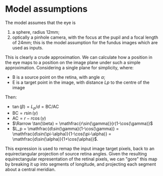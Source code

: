 # Model assumptions

The model assumes that the eye is 
1. a sphere, radius 12mm;
2. optically a pinhole camera, with the focus at the pupil and a focal length of 24mm; this is the model assumption for the fundus images which are used as inputs.

This is clearly a crude approximation. We can calculate how a position in the eye maps to a position on the image plane under such a simple approximation. Considering a single plane for simplicity, where:
- B is a source point on the retina, with angle $\alpha$;
- E is a target point in the image, with distance ${Lp}$ to the centre of the image

Then:
- $\tan(\beta) = L_p/d = \text{BC}/\text{AC}$
- $\text{BC} = r\sin(\gamma)$
- $\text{AC} = r - r\cos(\gamma)$
- $\Rarrow \tan(\beta) = \mathfrac{r\sin(\gamma)}{r(1-\cos(\gamma)}$
- $L_p = \mathfrac{d\sin(\gamma}{1-\cos(\gamma)} = \mathfrac{d\sin(\pi-\alpha)}{1-\cos(\pi-\alpha)} = \mathfrac{d\sin(\alpha)}{1+\cos(\alpha)}$.

This expression is used to remap the input image target pixels, back to an equirectangular projection of source retina angles. Given the resulting equirectangular representation of the retinal pixels, we can "gore" this map by breaking it up into segments of longitude, and projecting each segment about a central meridian.

